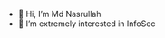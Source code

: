 - 👋 Hi, I’m Md Nasrullah
- 👀 I’m extremely interested in InfoSec 

<!---
csenasrullah/csenasrullah is a ✨ special ✨ repository because its `README.md` (this file) appears on your GitHub profile.
You can click the Preview link to take a look at your changes.
--->

